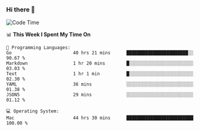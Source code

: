 ### Hi there 👋

<!--
**CrazyCollin/crazycollin** is a ✨ _special_ ✨ repository because its `README.md` (this file) appears on your GitHub profile.

Here are some ideas to get you started:

- 🔭 I’m currently working on ...
- 🌱 I’m currently learning ...
- 👯 I’m looking to collaborate on ...
- 🤔 I’m looking for help with ...
- 💬 Ask me about ...
- 📫 How to reach me: ...
- 😄 Pronouns: ...
- ⚡ Fun fact: ...
-->

<!--START_SECTION:waka-->
![Code Time](http://img.shields.io/badge/Code%20Time-4%2C926%20hrs%208%20mins-blue)

📊 **This Week I Spent My Time On** 

```text
💬 Programming Languages: 
Go                       40 hrs 21 mins      ███████████████████████░░   90.67 % 
Markdown                 1 hr 20 mins        █░░░░░░░░░░░░░░░░░░░░░░░░   03.03 % 
Text                     1 hr 1 min          █░░░░░░░░░░░░░░░░░░░░░░░░   02.30 % 
YAML                     36 mins             ░░░░░░░░░░░░░░░░░░░░░░░░░   01.38 % 
JSON5                    29 mins             ░░░░░░░░░░░░░░░░░░░░░░░░░   01.12 % 

💻 Operating System: 
Mac                      44 hrs 30 mins      █████████████████████████   100.00 % 
```


<!--END_SECTION:waka-->
